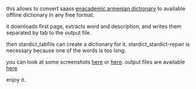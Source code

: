 this allows to convert saass [enacademic armenian dictionary](http://armenian.enacademic.com/) to available offline dictionary in any free format.

it downloads first page, extracts word and description, and writes them separated by tab to the output file.

then stardict_tabfile can create a dictionary for it.
stardict_stardict-repair is necessary because one of the words is too long.

you can look at some screenshots [here](https://spyurk.am/posts/1517249) or [here](http://norayr.am/weblog/2015/06/24/14033/).
output files are available [here](http://dictionaries.arnet.am/armenian-enacademic.zip)

enjoy it.
